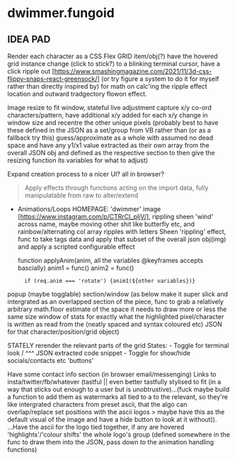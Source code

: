 # dwimmer.fungoid

## IDEA PAD

Render each character as a CSS Flex GRID item/obj(?) have the hovered grid instance change (click to stick?) to a blinking terminal cursor, have a click ripple out [https://www.smashingmagazine.com/2021/11/3d-css-flippy-snaps-react-greensock/] (or try figure a system to do it for myself rather than directly inspired by) for math on calc'ing the ripple effect location and outward tradgectory flowon effect.   

Image resize to fit window, stateful live adjustment
    capture x/y co-ord characters/pattern, have additional x/y added for each x/y change in window size and recentre the other unique pixels (probably best to have these defined in the JSON as a set/group from VB rather than (or as a fallback try this) guess/approximate as a whole with assumed no dead space and have any y1/x1 value extracted as their own array from the overall JSON obj and defined as the respective section to then give the resizing function its variables for what to adjust)

Expand creation process to a nicer UI? all in browser?

> Apply effects through functions acting on the import data, fully manipulatable from raw to alter/extend
- Animations/Loops
    HOMEPAGE: 'dwimmer' image [https://www.instagram.com/p/CTRrCI_pljV/], rippling sheen 'wind' across name, maybe moving other shit like butterfly etc, and rainbow/alternating col array ripples with  letters
    Sheen 'rippling' effect, func to take tags data and apply that subset of the overall json obj(img) and apply a scripted configurable effect

    function applyAnim(anim, all the variables @keyframes accepts bascially)
        anim1 = func()
        anim2 = func()

        if (req.anim === 'rotate') {anim1(${other variables})} 

popup (maybe togglable) section/window (as below make it super slick and intergrated as an overlapped section of the piece, func to grab a relatively arbitrary math.floor estimate of the space it needs to draw more or less the same size window of stats for exactly what the highlighted pixel/character is written as read from the (neatly spaced and syntax coloured etc) JSON for that character/position/grid object)

STATELY rerender the relevant parts of the grid 
    States:
            - Toggle for terminal look / ^^^ JSON extracted code snippet
            - Toggle for show/hide socials/contacts etc 'buttons' 

Have some contact info section (in browser email/messenging)
Links to insta/twitter/fb/whatever (tastful || even better tastfully stylised to fit (in a way that sticks out enough to a user but is unobtrustive)...(fuck maybe build a function to add them as watermarks all tied to a </Link> to the relevant, so they're like intergrated characters from preset ascii, that the algo can overlap/replace set positions with the ascii logos > maybe have this as the default visual of the image and have a hide button to look at it without)). ...Have the ascii for the logo tied together, if any are hovered 'highlights'/'colour shifts' the whole logo's group (defined somewhere in the func to draw them into the JSON, pass down to the animation handling functions) 
